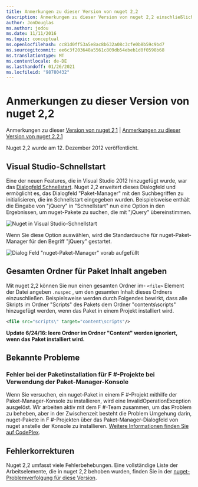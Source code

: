 ```yaml
---
title: Anmerkungen zu dieser Version von nuget 2,2
description: Anmerkungen zu dieser Version von nuget 2,2 einschließlich bekannter Probleme, Fehlerbehebungen, hinzugefügter Features und dcrs.
author: JonDouglas
ms.author: jodou
ms.date: 11/11/2016
ms.topic: conceptual
ms.openlocfilehash: cc81d0ff53a5e8ac8b632a08c3cfe0b8b59c9bd7
ms.sourcegitcommit: ee6c3f203648a5561c809db54ebeb1d0f0598b68
ms.translationtype: MT
ms.contentlocale: de-DE
ms.lasthandoff: 01/26/2021
ms.locfileid: "98780432"
---
```

# <a name="nuget-22-release-notes"></a>Anmerkungen zu dieser Version von nuget 2,2

Anmerkungen zu dieser [Version von nuget 2,1](../release-notes/nuget-2.1.md)  |  [Anmerkungen zu dieser Version von nuget 2.2.1](../release-notes/nuget-2.2.1.md)

Nuget 2,2 wurde am 12. Dezember 2012 veröffentlicht.

## <a name="visual-studio-quick-launch"></a>Visual Studio-Schnellstart
Eine der neuen Features, die in Visual Studio 2012 hinzugefügt wurde, war das [Dialogfeld Schnellstart](/visualstudio/ide/reference/quick-launch-environment-options-dialog-box). Nuget 2,2 erweitert dieses Dialogfeld und ermöglicht es, das Dialogfeld "Paket-Manager" mit den Suchbegriffen zu initialisieren, die im Schnellstart eingegeben wurden. Beispielsweise enthält die Eingabe von "jQuery" in "Schnellstart" nun eine Option in den Ergebnissen, um nuget-Pakete zu suchen, die mit "jQuery" übereinstimmen.

![Nuget in Visual Studio-Schnellstart](./media/quick-launch.png)

Wenn Sie diese Option auswählen, wird die Standardsuche für nuget-Paket-Manager für den Begriff "jQuery" gestartet.

![Dialog Feld "nuget-Paket-Manager" vorab aufgefüllt](./media/pkg-mgr-search-from-quick-launch.png)

## <a name="specify-entire-folder-for-package-contents"></a>Gesamten Ordner für Paket Inhalt angeben
Mit nuget 2,2 können Sie nun einen gesamten Ordner im- `<file>` Element der Datei angeben `.nuspec` , um den gesamten Inhalt dieses Ordners einzuschließen. Beispielsweise werden durch Folgendes bewirkt, dass alle Skripts im Ordner "Scripts" des Pakets dem Ordner "contents\scripts" hinzugefügt werden, wenn das Paket in einem Projekt installiert wird.

```xml
<file src="scripts\" target="content\scripts"/>
```

**Update 6/24/16: leere Ordner im Ordner "Content" werden ignoriert, wenn das Paket installiert wird.**

## <a name="known-issues"></a>Bekannte Probleme

### <a name="package-installation-fails-for-f-projects-when-using-the-package-manager-console"></a>Fehler bei der Paketinstallation für F #-Projekte bei Verwendung der Paket-Manager-Konsole
Wenn Sie versuchen, ein nuget-Paket in einem F #-Projekt mithilfe der Paket-Manager-Konsole zu installieren, wird eine InvalidOperationException ausgelöst. Wir arbeiten aktiv mit dem F #-Team zusammen, um das Problem zu beheben, aber in der Zwischenzeit besteht die Problem Umgehung darin, nuget-Pakete in F #-Projekten über das Paket-Manager-Dialogfeld von nuget anstelle der Konsole zu installieren. [Weitere Informationen finden Sie auf CodePlex](http://nuget.codeplex.com/workitem/2873).


## <a name="bug-fixes"></a>Fehlerkorrekturen
Nuget 2,2 umfasst viele Fehlerbehebungen. Eine vollständige Liste der Arbeitselemente, die in nuget 2,2 behoben wurden, finden Sie in der [nuget-Problemverfolgung für diese Version](http://nuget.codeplex.com/workitem/list/advanced?keyword=&status=Closed&type=All&priority=All&release=NuGet%202.2&assignedTo=All&component=All&sortField=LastUpdatedDate&sortDirection=Descending&page=0).

